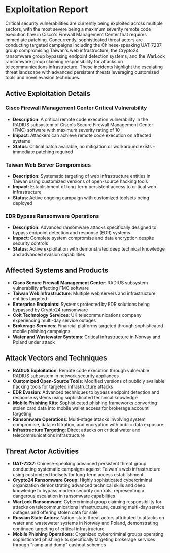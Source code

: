 # Exploitation Report

Critical security vulnerabilities are currently being exploited across multiple sectors, with the most severe being a maximum severity remote code execution flaw in Cisco's Firewall Management Center that requires immediate patching. Concurrently, sophisticated threat actors are conducting targeted campaigns including the Chinese-speaking UAT-7237 group compromising Taiwan's web infrastructure, the Crypto24 ransomware group bypassing endpoint detection systems, and the WarLock ransomware group claiming responsibility for attacks on telecommunications infrastructure. These incidents highlight the escalating threat landscape with advanced persistent threats leveraging customized tools and novel evasion techniques.

## Active Exploitation Details

### Cisco Firewall Management Center Critical Vulnerability
- **Description**: A critical remote code execution vulnerability in the RADIUS subsystem of Cisco's Secure Firewall Management Center (FMC) software with maximum severity rating of 10
- **Impact**: Attackers can achieve remote code execution on affected systems
- **Status**: Critical patch available, no mitigation or workaround exists - immediate patching required

### Taiwan Web Server Compromises
- **Description**: Systematic targeting of web infrastructure entities in Taiwan using customized versions of open-source hacking tools
- **Impact**: Establishment of long-term persistent access to critical web infrastructure
- **Status**: Active ongoing campaign with customized toolsets being deployed

### EDR Bypass Ransomware Operations
- **Description**: Advanced ransomware attacks specifically designed to bypass endpoint detection and response (EDR) systems
- **Impact**: Complete system compromise and data encryption despite security controls
- **Status**: Active exploitation with demonstrated deep technical knowledge and advanced evasion capabilities

## Affected Systems and Products

- **Cisco Secure Firewall Management Center**: RADIUS subsystem vulnerability affecting FMC software
- **Taiwan Web Infrastructure**: Multiple web servers and infrastructure entities targeted
- **Enterprise Endpoints**: Systems protected by EDR solutions being bypassed by Crypto24 ransomware
- **Colt Technology Services**: UK telecommunications company experiencing multi-day service outages
- **Brokerage Services**: Financial platforms targeted through sophisticated mobile phishing campaigns
- **Water and Wastewater Systems**: Critical infrastructure in Norway and Poland under attack

## Attack Vectors and Techniques

- **RADIUS Exploitation**: Remote code execution through vulnerable RADIUS subsystem in network security appliances
- **Customized Open-Source Tools**: Modified versions of publicly available hacking tools for targeted infrastructure attacks
- **EDR Evasion**: Advanced techniques to bypass endpoint detection and response systems using sophisticated technical knowledge
- **Mobile Phishing Kits**: Sophisticated phishing frameworks converting stolen card data into mobile wallet access for brokerage account targeting
- **Ransomware Operations**: Multi-stage attacks involving system compromise, data exfiltration, and encryption with public data exposure
- **Infrastructure Targeting**: Direct attacks on critical water and telecommunications infrastructure

## Threat Actor Activities

- **UAT-7237**: Chinese-speaking advanced persistent threat group conducting systematic campaigns against Taiwan's web infrastructure using customized toolsets for long-term access establishment
- **Crypto24 Ransomware Group**: Highly sophisticated cybercriminal organization demonstrating advanced technical skills and deep knowledge to bypass modern security controls, representing a dangerous escalation in ransomware capabilities
- **WarLock Ransomware**: Cybercriminal group claiming responsibility for attacks on telecommunications infrastructure, causing multi-day service outages and offering stolen data for sale
- **Russian State Actors**: Nation-state threat actors attributed to attacks on water and wastewater systems in Norway and Poland, demonstrating continued targeting of critical infrastructure
- **Mobile Phishing Operations**: Organized cybercriminal groups operating sophisticated phishing kits specifically targeting brokerage services through "ramp and dump" cashout schemes